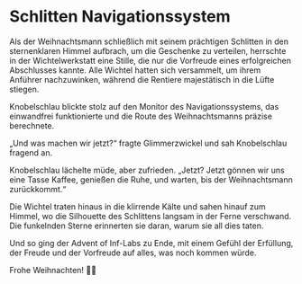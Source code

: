 # Schlitten Navigationssystem

Als der Weihnachtsmann schließlich mit seinem prächtigen Schlitten in den sternenklaren Himmel aufbrach, um die
Geschenke zu verteilen, herrschte in der Wichtelwerkstatt eine Stille, die nur die Vorfreude eines erfolgreichen
Abschlusses kannte. Alle Wichtel hatten sich versammelt, um ihrem Anführer nachzuwinken, während die Rentiere
majestätisch in die Lüfte stiegen.

Knobelschlau blickte stolz auf den Monitor des Navigationssystems, das einwandfrei funktionierte und die Route des
Weihnachtsmanns präzise berechnete.

„Und was machen wir jetzt?“ fragte Glimmerzwickel und sah Knobelschlau fragend an.

Knobelschlau lächelte müde, aber zufrieden. „Jetzt? Jetzt gönnen wir uns eine Tasse Kaffee, genießen die Ruhe, und
warten, bis der Weihnachtsmann zurückkommt.“

Die Wichtel traten hinaus in die klirrende Kälte und sahen hinauf zum Himmel, wo die Silhouette des Schlittens langsam
in der Ferne verschwand. Die funkelnden Sterne erinnerten sie daran, warum sie all dies taten.

Und so ging der Advent of Inf-Labs zu Ende, mit einem Gefühl der Erfüllung, der Freude und der Vorfreude auf alles, was
noch kommen würde.

Frohe Weihnachten! 🎄✨
